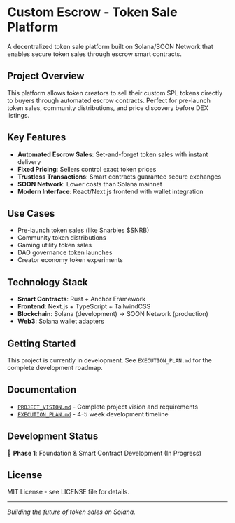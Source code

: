 # Custom Escrow - Token Sale Platform

A decentralized token sale platform built on Solana/SOON Network that enables secure token sales through escrow smart contracts.

## Project Overview

This platform allows token creators to sell their custom SPL tokens directly to buyers through automated escrow contracts. Perfect for pre-launch token sales, community distributions, and price discovery before DEX listings.

## Key Features

- **Automated Escrow Sales**: Set-and-forget token sales with instant delivery
- **Fixed Pricing**: Sellers control exact token prices
- **Trustless Transactions**: Smart contracts guarantee secure exchanges
- **SOON Network**: Lower costs than Solana mainnet
- **Modern Interface**: React/Next.js frontend with wallet integration

## Use Cases

- Pre-launch token sales (like Snarbles $SNRB)
- Community token distributions
- Gaming utility token sales
- DAO governance token launches
- Creator economy token experiments

## Technology Stack

- **Smart Contracts**: Rust + Anchor Framework
- **Frontend**: Next.js + TypeScript + TailwindCSS
- **Blockchain**: Solana (development) → SOON Network (production)
- **Web3**: Solana wallet adapters

## Getting Started

This project is currently in development. See `EXECUTION_PLAN.md` for the complete development roadmap.

## Documentation

- [`PROJECT_VISION.md`](./PROJECT_VISION.md) - Complete project vision and requirements
- [`EXECUTION_PLAN.md`](./EXECUTION_PLAN.md) - 4-5 week development timeline

## Development Status

🚧 **Phase 1**: Foundation & Smart Contract Development (In Progress)

## License

MIT License - see LICENSE file for details.

---

*Building the future of token sales on Solana.*